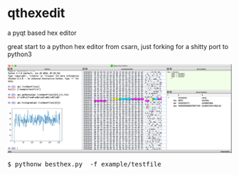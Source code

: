 # qthexedit
a pyqt based hex editor

great start to a python hex editor from csarn, just forking for a shitty port to python3

<img src="imgs/snap.png">

<pre>
$ pythonw besthex.py  -f example/testfile
</pre>
